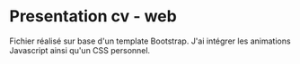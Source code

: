 # Presentation cv - web

Fichier réalisé sur base d'un template Bootstrap.
J'ai intégrer les animations Javascript ainsi qu'un CSS personnel.
